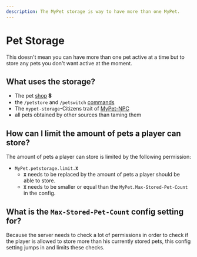 ```yaml
---
description: The MyPet storage is way to have more than one MyPet.
---
```


# Pet Storage

This doesn't mean you can have more than one pet active at a time but to store any pets you don't want active at the moment.

## What uses the storage?

* The pet [shop](../premium.md) 💲
* the `/petstore` and `/petswitch` [commands](../setup/commands.md)
* The `mypet-storage`-Citizens trait of [MyPet-NPC](../hooks/npc.md)
* all pets obtained by other sources than taming them

## How can I limit the amount of pets a player can store?

The amount of pets a player can store is limited by the following permission:

* `MyPet.petstorage.limit.`**`X`**
  * **`X`** needs to be replaced by the amount of pets a player should be able to store.
  * **`X`** needs to be smaller or equal than the `MyPet.Max-Stored-Pet-Count` in the config.

## What is the `Max-Stored-Pet-Count` config setting for?

Because the server needs to check a lot of permissions in order to check if the player is allowed to store more than his currently stored pets, this config setting jumps in and limits these checks.

